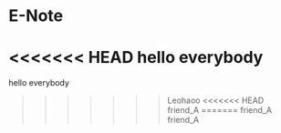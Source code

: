 # E-Note
<<<<<<< HEAD
hello everybody
=======
hello everybody
>>>>>>> Leohaoo
<<<<<<< HEAD
friend_A
=======
friend_A
>>>>>>> friend_A
